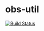 # obs-util

[![Build Status](https://travis-ci.org/domix/obs-util.svg?branch=master)](https://travis-ci.org/domix/obs-util)

